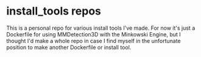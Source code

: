 # install_tools repos
This is a personal repo for various install tools I've made. For now it's just a Dockerfile for using MMDetection3D with the Minkowski Engine, but I thought I'd make a whole repo in case I find myself in the unfortunate position to make another Dockerfile or install tool.